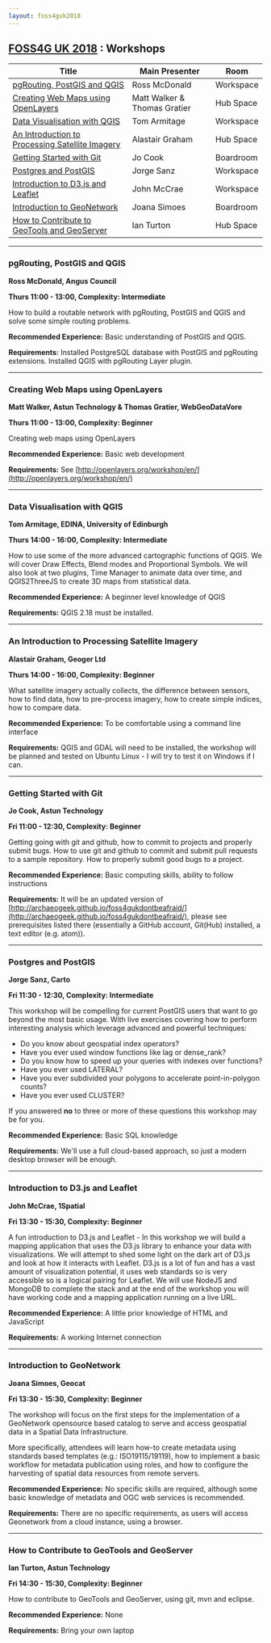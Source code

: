 ```yaml
---
layout: foss4guk2018
---
```


<!-- complied with pandoc workshops.md -s -o workshops.html -->

## [FOSS4G UK 2018](/foss4guk2018/) : Workshops

|Title| Main Presenter | Room |
|-----|-------------|-------------|
|[pgRouting, PostGIS and QGIS](workshops.html#pgrouting-postgis-and-qgis)| Ross McDonald | Workspace |
|[Creating Web Maps using OpenLayers](workshops.html#creating-web-maps-using-openlayers)| Matt Walker & Thomas Gratier | Hub Space |
|[Data Visualisation with QGIS](workshops.html#data-visualisation-with-qgis)| Tom Armitage | Workspace |
|[An Introduction to Processing Satellite Imagery ](workshops.html#an-introduction-to-processing-satellite-imagery )| Alastair Graham | Hub Space |
|[Getting Started with Git](workshops.html#getting-started-with-git)| Jo Cook | Boardroom |
|[Postgres and PostGIS](workshops.html#postgres-and-postgis)| Jorge Sanz | Workspace |
|[Introduction to D3.js and Leaflet](workshops.html#introduction-to-d3js-and-leaflet)| John McCrae | Workspace |
|[Introduction to GeoNetwork](workshops.html#introduction-to-geonetwork)| Joana Simoes | Boardroom |
|[How to Contribute to GeoTools and GeoServer](workshops.html#how-to-contribute-to-geotools-and-geoserver)| Ian Turton | Hub Space |

- - -

### pgRouting, PostGIS and QGIS

**Ross McDonald, Angus Council**

**Thurs 11:00 - 13:00, Complexity: Intermediate**

How to build a routable network with pgRouting, PostGIS and QGIS and solve some simple routing problems.

**Recommended Experience:** Basic understanding of PostGIS and QGIS.

**Requirements:** Installed PostgreSQL database with PostGIS and pgRouting extensions. Installed QGIS with pgRouting Layer plugin.

- - -

### Creating Web Maps using OpenLayers

**Matt Walker, Astun Technology & Thomas Gratier, WebGeoDataVore**

**Thurs 11:00 - 13:00, Complexity: Beginner**

Creating web maps using OpenLayers			

**Recommended Experience:** Basic web development
 
**Requirements:** See [http://openlayers.org/workshop/en/](http://openlayers.org/workshop/en/) 

- - -

### Data Visualisation with QGIS

**Tom Armitage, EDINA, University of Edinburgh**

**Thurs 14:00 - 16:00,  Complexity: Intermediate**

How to use some of the more advanced cartographic functions of QGIS. We will cover Draw Effects, Blend modes and Proportional Symbols. We will also look at two plugins, Time Manager to animate data over time, and QGIS2ThreeJS to create 3D maps from statistical data.

**Recommended Experience:** A beginner level knowledge of QGIS  

**Requirements:** QGIS 2.18 must be installed.

- - -

### An Introduction to Processing Satellite Imagery 

**Alastair Graham, Geoger Ltd**

**Thurs 14:00 - 16:00, Complexity: Beginner**

What satellite imagery actually collects, the difference between sensors, how to find data,  how to pre-process imagery, how to create simple indices, how to compare data.

**Recommended Experience:** To be comfortable using a command line interface

**Requirements:** QGIS and GDAL will need to be installed, the workshop will be planned and tested on Ubuntu Linux - I will try to test it on Windows if I can.

- - -

### Getting Started with Git

**Jo Cook, Astun Technology**

**Fri 11:00 - 12:30, Complexity: Beginner**

Getting going with git and github, how to commit to projects and properly submit bugs.
How to use git and github to commit and submit pull requests to a sample repository. 
How to properly submit good bugs to a project. 

**Recommended Experience:** Basic computing skills, ability to follow instructions

**Requirements:** It will be an updated version of [http://archaeogeek.github.io/foss4gukdontbeafraid/](http://archaeogeek.github.io/foss4gukdontbeafraid/), please see prerequisites listed there (essentially a GitHub account, Git(Hub) installed, a text editor (e.g. atom)). 

- - -

### Postgres and PostGIS

**Jorge Sanz, Carto**

**Fri 11:30 - 12:30, Complexity: Intermediate**

This workshop will be compelling for current PostGIS users that want to go beyond the most basic usage. With live exercises covering how to perform interesting analysis which leverage advanced and powerful techniques:

- Do you know about geospatial index operators? 
- Have you ever used window functions like lag or dense_rank? 
- Do you know how to speed up your queries with indexes over functions? 
- Have you ever used LATERAL?
- Have you ever subdivided your polygons to accelerate point-in-polygon counts?
- Have you ever used CLUSTER?

If you answered **no** to three or more of these questions this workshop may be for you.

**Recommended Experience:** Basic SQL knowledge  

**Requirements:** We'll use a full cloud-based approach, so just a modern desktop browser will be enough. 

- - -

### Introduction to D3.js and Leaflet

**John McCrae, 1Spatial**

**Fri 13:30 - 15:30, Complexity: Beginner**

A fun introduction to D3.js and Leaflet - In this workshop we will build a mapping application that uses the D3.js library to enhance your data with visualizations. We will attempt to shed some light on the dark art of D3.js and look at how it interacts with Leaflet. D3.js is a lot of fun and has a vast amount of visualization potential, it uses web standards so is very accessible so is a logical pairing for Leaflet. We will use NodeJS and MongoDB to complete the stack and at the end of the workshop you will have working code and a mapping application running on a live URL.

**Recommended Experience:** A little prior knowledge of HTML and JavaScript

**Requirements:** A working Internet connection

- - -

### Introduction to GeoNetwork

**Joana Simoes, Geocat**

**Fri 13:30 - 15:30, Complexity: Beginner**

The workshop will focus on the first steps for the implementation of a GeoNetwork opensource based catalog to serve and access geospatial data in a Spatial Data Infrastructure.

More specifically, attendees will learn how-to create metadata using standards based templates (e.g.: ISO19115/19119), how to implement a basic workflow for metadata publication using roles, and how to configure the harvesting of spatial data resources from remote servers.

**Recommended Experience:** No specific skills are required, although some basic knowledge of metadata and OGC web services is recommended.

**Requirements:** There are no specific requirements, as users will access Geonetwork from a cloud instance, using a browser.

- - -

### How to Contribute to GeoTools and GeoServer

**Ian Turton, Astun Technology**

**Fri 14:30 - 15:30, Complexity: Beginner**

How to contribute to GeoTools and GeoServer, using git, mvn and eclipse.

**Recommended Experience:** None

**Requirements:** Bring your own laptop 

<!-- template

|[title](#title)| Presenter | Thurs 11am - 1pm | Workspace

### title

**presentor**

**Workshop (2 hours) / Complexity: Intermediate**

**Recommended Experience:**

**Requirements:**

-->


